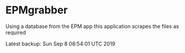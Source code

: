 # EPMgrabber
Using a database from the EPM app this application scrapes the files as required


Latest backup: Sun Sep 8 08:54:01 UTC 2019
